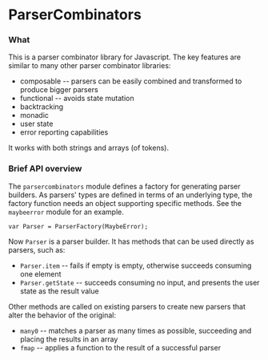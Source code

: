 ParserCombinators
=================

### What ###

This is a parser combinator library for Javascript.
The key features are similar to many other parser
combinator libraries:

 - composable -- parsers can be easily combined and transformed to produce bigger parsers
 - functional -- avoids state mutation
 - backtracking
 - monadic
 - user state
 - error reporting capabilities

It works with both strings and arrays (of tokens).


### Brief API overview ###

The `parsercombinators` module defines a factory for generating 
parser builders.  As parsers' types are defined in terms of an
underlying type, the factory function needs an object supporting
specific methods.  See the `maybeerror` module for an example.

    var Parser = ParserFactory(MaybeError);

Now `Parser` is a parser builder.  It has methods that can be used
directly as parsers, such as:

 - `Parser.item` -- fails if empty is empty, otherwise succeeds consuming one element
 - `Parser.getState` -- succeeds consuming no input, and presents the user state as the result value
 
Other methods are called on existing parsers to create new parsers
that alter the behavior of the original:

 - `many0` -- matches a parser as many times as possible, succeeding and placing the results in an array
 - `fmap` -- applies a function to the result of a successful parser